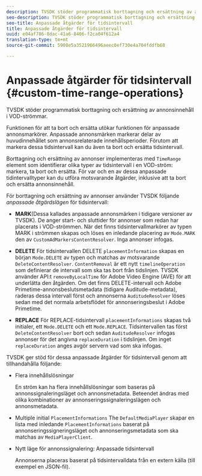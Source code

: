 ```yaml
---
description: TVSDK stöder programmatisk borttagning och ersättning av annonsinnehåll i VOD-strömmar.
seo-description: TVSDK stöder programmatisk borttagning och ersättning av annonsinnehåll i VOD-strömmar.
seo-title: Anpassade åtgärder för tidsintervall
title: Anpassade åtgärder för tidsintervall
uuid: e04af786-8dac-41a6-8406-f2ca04f612a4
translation-type: tm+mt
source-git-commit: 5908e5a3521966496aeec0ef730e4a704fddfb68

---
```



# Anpassade åtgärder för tidsintervall {#custom-time-range-operations}

TVSDK stöder programmatisk borttagning och ersättning av annonsinnehåll i VOD-strömmar.

Funktionen för att ta bort och ersätta utökar funktionen för anpassade annonsmarkörer. Anpassade annonsmärken markerar delar av huvudinnehållet som annonsrelaterade innehållsperioder. Förutom att markera dessa tidsintervall kan du även ta bort och ersätta tidsintervall.

Borttagning och ersättning av annonser implementeras med `TimeRange` element som identifierar olika typer av tidsintervall i en VOD-ström: markera, ta bort och ersätta. För var och en av dessa anpassade tidintervalltyper kan du utföra motsvarande åtgärder, inklusive att ta bort och ersätta annonsinnehåll.

För borttagning och ersättning av annonser använder TVSDK följande *anpassade åtgärdslägen* för tidsintervall:

* **MARK**(Dessa kallades anpassade annonsmärken i tidigare versioner av TVSDK). De anger start- och sluttider för annonser som redan har placerats i VOD-strömmen. När det finns tidsintervallmarkörer av typen MARK i strömmen skapas och löses en inledande placering av `Mode.MARK` den av `CustomAdMarkersContentResolver`. Inga annonser infogas.

* **DELETE** För tidsintervallen DELETE `placementInformation` skapas en början `Mode.DELETE` av typen och matchas av motsvarande `DeleteContentResolver`. `ContentRemoval` är ett nytt `timelineOperation` som definierar de intervall som ska tas bort från tidslinjen. TVSDK använder API:t `removeByLocalTime` för Adobe Video Engine (AVE) för att underlätta den åtgärden. Om det finns DELETE-intervall och Adobe Primetime-annonsbeslutsmetadata (tidigare Auditude-metadata), raderas dessa intervall först och annonserna `AuditudeResolver` löses sedan med det normala arbetsflödet för annonseringsbeslut i Adobe Primetime.

* **REPLACE** För REPLACE-tidsintervall `placementInformations` skapas två initialer, ett `Mode.DELETE` och ett `Mode.REPLACE`. Tidsintervallen tas först `DeleteContentResolver` bort och sedan `AuditudeResolver` infogas annonser för det angivna `replaceDuration` i tidslinjen. Om inget `replaceDuration` anges avgör servern vad som ska infogas.

TVSDK ger stöd för dessa anpassade åtgärder för tidsintervall genom att tillhandahålla följande:

* Flera innehållslösningar

   En ström kan ha flera innehållslösningar som baseras på annonssignaleringsläget och annonsmetadata. Beteendet ändras med olika kombinationer av annonseringssignaleringslägen och annonsmetadata.
* Multiple initial `PlacementInformations` The `DefaultMediaPlayer` skapar en lista med inledande `PlacementInformations` baserat på annonseringssigneringsläget och annonseringsmetadata som ska matchas av `MediaPlayerClient`.

* Nytt läge för annonssignalering: Anpassade tidsintervall

   Annonserna placeras baserat på tidsintervalldata från en extern källa (till exempel en JSON-fil).